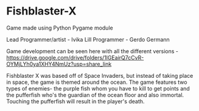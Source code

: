 # Fishblaster-X
Game made using Python Pygame module 

Lead Programmer/artist - Ivika Lill
Programmer - Gerdo Germann

Game development can be seen here with all the different versions -
https://drive.google.com/drive/folders/1lGEairQ7cCvR-OYMjLYh0ya1XHY4NmUz?usp=share_link

Fishblaster X was based off of Space Invaders, but instead of taking place in space, the game is themed around the ocean.
The game features two types of enemies- the purple fish whom you have to kill to get points and the pufferfish who's the guardian of the ocean floor and also immortal. Touching the pufferfish will result in the player's death.

